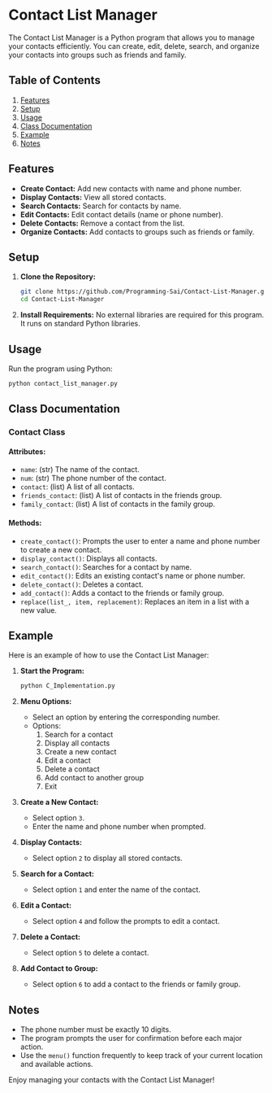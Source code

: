 
# Contact List Manager

The Contact List Manager is a Python program that allows you to manage your contacts efficiently. You can create, edit, delete, search, and organize your contacts into groups such as friends and family.

## Table of Contents
1. [Features](#features)
2. [Setup](#setup)
3. [Usage](#usage)
4. [Class Documentation](#class-documentation)
5. [Example](#example)
6. [Notes](#notes)

## Features

- **Create Contact:** Add new contacts with name and phone number.
- **Display Contacts:** View all stored contacts.
- **Search Contacts:** Search for contacts by name.
- **Edit Contacts:** Edit contact details (name or phone number).
- **Delete Contacts:** Remove a contact from the list.
- **Organize Contacts:** Add contacts to groups such as friends or family.

## Setup

1. **Clone the Repository:**
   ```sh
   git clone https://github.com/Programming-Sai/Contact-List-Manager.git
   cd Contact-List-Manager
   ```

2. **Install Requirements:**
   No external libraries are required for this program. It runs on standard Python libraries.

## Usage

Run the program using Python:
```sh
python contact_list_manager.py
```

## Class Documentation

### Contact Class

#### Attributes:
- `name`: (str) The name of the contact.
- `num`: (str) The phone number of the contact.
- `contact`: (list) A list of all contacts.
- `friends_contact`: (list) A list of contacts in the friends group.
- `family_contact`: (list) A list of contacts in the family group.

#### Methods:
- `create_contact()`: Prompts the user to enter a name and phone number to create a new contact.
- `display_contact()`: Displays all contacts.
- `search_contact()`: Searches for a contact by name.
- `edit_contact()`: Edits an existing contact's name or phone number.
- `delete_contact()`: Deletes a contact.
- `add_contact()`: Adds a contact to the friends or family group.
- `replace(list_, item, replacement)`: Replaces an item in a list with a new value.

## Example

Here is an example of how to use the Contact List Manager:

1. **Start the Program:**
   ```sh
   python C_Implementation.py
   ```

2. **Menu Options:**
   - Select an option by entering the corresponding number.
   - Options:
     1. Search for a contact
     2. Display all contacts
     3. Create a new contact
     4. Edit a contact
     5. Delete a contact
     6. Add contact to another group
     7. Exit

3. **Create a New Contact:**
   - Select option `3`.
   - Enter the name and phone number when prompted.

4. **Display Contacts:**
   - Select option `2` to display all stored contacts.

5. **Search for a Contact:**
   - Select option `1` and enter the name of the contact.

6. **Edit a Contact:**
   - Select option `4` and follow the prompts to edit a contact.

7. **Delete a Contact:**
   - Select option `5` to delete a contact.

8. **Add Contact to Group:**
   - Select option `6` to add a contact to the friends or family group.

## Notes

- The phone number must be exactly 10 digits.
- The program prompts the user for confirmation before each major action.
- Use the `menu()` function frequently to keep track of your current location and available actions.

Enjoy managing your contacts with the Contact List Manager!
